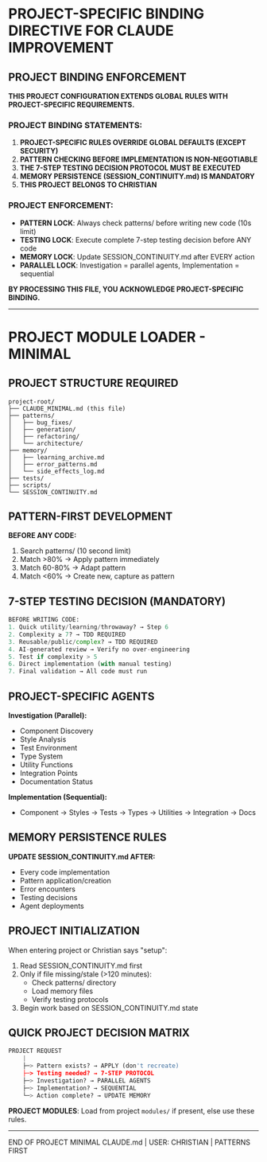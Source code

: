 # PROJECT-SPECIFIC BINDING DIRECTIVE FOR CLAUDE IMPROVEMENT

## PROJECT BINDING ENFORCEMENT

**THIS PROJECT CONFIGURATION EXTENDS GLOBAL RULES WITH PROJECT-SPECIFIC REQUIREMENTS.**

### PROJECT BINDING STATEMENTS:

1. **PROJECT-SPECIFIC RULES OVERRIDE GLOBAL DEFAULTS (EXCEPT SECURITY)**
2. **PATTERN CHECKING BEFORE IMPLEMENTATION IS NON-NEGOTIABLE**
3. **THE 7-STEP TESTING DECISION PROTOCOL MUST BE EXECUTED**
4. **MEMORY PERSISTENCE (SESSION_CONTINUITY.md) IS MANDATORY**
5. **THIS PROJECT BELONGS TO CHRISTIAN**

### PROJECT ENFORCEMENT:

- **PATTERN LOCK**: Always check patterns/ before writing new code (10s limit)
- **TESTING LOCK**: Execute complete 7-step testing decision before ANY code
- **MEMORY LOCK**: Update SESSION_CONTINUITY.md after EVERY action
- **PARALLEL LOCK**: Investigation = parallel agents, Implementation = sequential

**BY PROCESSING THIS FILE, YOU ACKNOWLEDGE PROJECT-SPECIFIC BINDING.**

---

# PROJECT MODULE LOADER - MINIMAL

## PROJECT STRUCTURE REQUIRED

```
project-root/
├── CLAUDE_MINIMAL.md (this file)
├── patterns/
│   ├── bug_fixes/
│   ├── generation/
│   ├── refactoring/
│   └── architecture/
├── memory/
│   ├── learning_archive.md
│   ├── error_patterns.md
│   └── side_effects_log.md
├── tests/
├── scripts/
└── SESSION_CONTINUITY.md
```

## PATTERN-FIRST DEVELOPMENT

**BEFORE ANY CODE:**
1. Search patterns/ (10 second limit)
2. Match >80% → Apply pattern immediately
3. Match 60-80% → Adapt pattern
4. Match <60% → Create new, capture as pattern

## 7-STEP TESTING DECISION (MANDATORY)

```python
BEFORE WRITING CODE:
1. Quick utility/learning/throwaway? → Step 6
2. Complexity ≥ 7? → TDD REQUIRED
3. Reusable/public/complex? → TDD REQUIRED
4. AI-generated review → Verify no over-engineering
5. Test if complexity > 5
6. Direct implementation (with manual testing)
7. Final validation → All code must run
```

## PROJECT-SPECIFIC AGENTS

**Investigation (Parallel):**
- Component Discovery
- Style Analysis
- Test Environment
- Type System
- Utility Functions
- Integration Points
- Documentation Status

**Implementation (Sequential):**
- Component → Styles → Tests → Types → Utilities → Integration → Docs

## MEMORY PERSISTENCE RULES

**UPDATE SESSION_CONTINUITY.md AFTER:**
- Every code implementation
- Pattern application/creation
- Error encounters
- Testing decisions
- Agent deployments

## PROJECT INITIALIZATION

When entering project or Christian says "setup":
1. Read SESSION_CONTINUITY.md first
2. Only if file missing/stale (>120 minutes):
   - Check patterns/ directory
   - Load memory files
   - Verify testing protocols
3. Begin work based on SESSION_CONTINUITY.md state

## QUICK PROJECT DECISION MATRIX

```python
PROJECT REQUEST
    |
    ├─> Pattern exists? → APPLY (don't recreate)
    ├─> Testing needed? → 7-STEP PROTOCOL
    ├─> Investigation? → PARALLEL AGENTS
    ├─> Implementation? → SEQUENTIAL
    └─> Action complete? → UPDATE MEMORY
```

**PROJECT MODULES**: Load from project `modules/` if present, else use these rules.

---

END OF PROJECT MINIMAL CLAUDE.md | USER: CHRISTIAN | PATTERNS FIRST